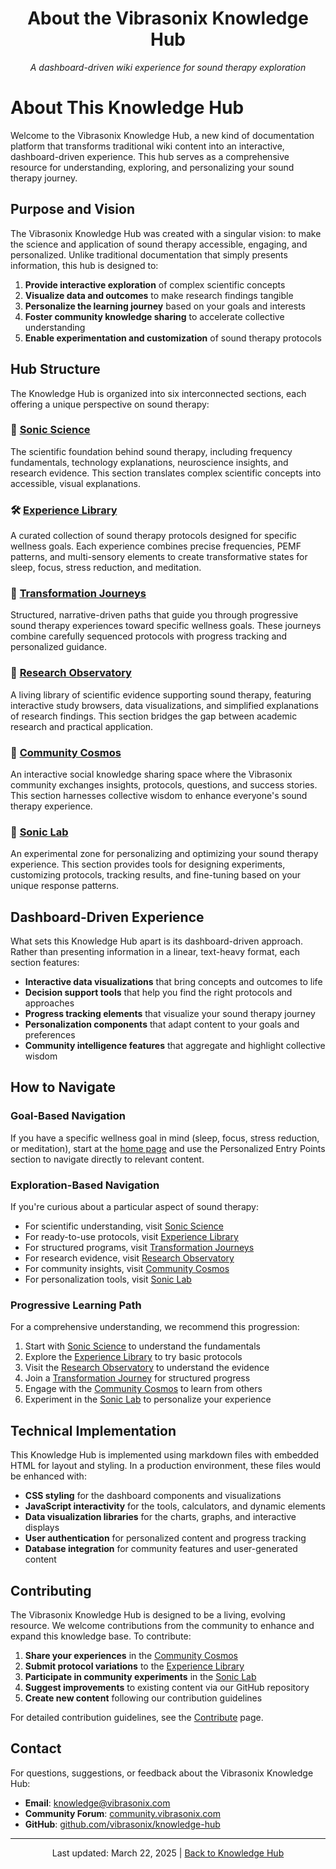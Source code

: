 <div align="center">
  <h1>About the Vibrasonix Knowledge Hub</h1>
  <p><em>A dashboard-driven wiki experience for sound therapy exploration</em></p>
</div>

# About This Knowledge Hub

Welcome to the Vibrasonix Knowledge Hub, a new kind of documentation platform that transforms traditional wiki content into an interactive, dashboard-driven experience. This hub serves as a comprehensive resource for understanding, exploring, and personalizing your sound therapy journey.

## Purpose and Vision

The Vibrasonix Knowledge Hub was created with a singular vision: to make the science and application of sound therapy accessible, engaging, and personalized. Unlike traditional documentation that simply presents information, this hub is designed to:

1. **Provide interactive exploration** of complex scientific concepts
2. **Visualize data and outcomes** to make research findings tangible
3. **Personalize the learning journey** based on your goals and interests
4. **Foster community knowledge sharing** to accelerate collective understanding
5. **Enable experimentation and customization** of sound therapy protocols

## Hub Structure

The Knowledge Hub is organized into six interconnected sections, each offering a unique perspective on sound therapy:

### 🧠 [Sonic Science](sonic-science/index.md)
The scientific foundation behind sound therapy, including frequency fundamentals, technology explanations, neuroscience insights, and research evidence. This section translates complex scientific concepts into accessible, visual explanations.

### 🛠️ [Experience Library](experience-library/index.md)
A curated collection of sound therapy protocols designed for specific wellness goals. Each experience combines precise frequencies, PEMF patterns, and multi-sensory elements to create transformative states for sleep, focus, stress reduction, and meditation.

### 🔮 [Transformation Journeys](transformation-journeys/index.md)
Structured, narrative-driven paths that guide you through progressive sound therapy experiences toward specific wellness goals. These journeys combine carefully sequenced protocols with progress tracking and personalized guidance.

### 🔬 [Research Observatory](research-observatory/index.md)
A living library of scientific evidence supporting sound therapy, featuring interactive study browsers, data visualizations, and simplified explanations of research findings. This section bridges the gap between academic research and practical application.

### 💫 [Community Cosmos](community-cosmos/index.md)
An interactive social knowledge sharing space where the Vibrasonix community exchanges insights, protocols, questions, and success stories. This section harnesses collective wisdom to enhance everyone's sound therapy experience.

### 🧪 [Sonic Lab](sonic-lab/index.md)
An experimental zone for personalizing and optimizing your sound therapy experience. This section provides tools for designing experiments, customizing protocols, tracking results, and fine-tuning based on your unique response patterns.

## Dashboard-Driven Experience

What sets this Knowledge Hub apart is its dashboard-driven approach. Rather than presenting information in a linear, text-heavy format, each section features:

- **Interactive data visualizations** that bring concepts and outcomes to life
- **Decision support tools** that help you find the right protocols and approaches
- **Progress tracking elements** that visualize your sound therapy journey
- **Personalization components** that adapt content to your goals and preferences
- **Community intelligence features** that aggregate and highlight collective wisdom

## How to Navigate

### Goal-Based Navigation
If you have a specific wellness goal in mind (sleep, focus, stress reduction, or meditation), start at the [home page](index.md) and use the Personalized Entry Points section to navigate directly to relevant content.

### Exploration-Based Navigation
If you're curious about a particular aspect of sound therapy:
- For scientific understanding, visit [Sonic Science](sonic-science/index.md)
- For ready-to-use protocols, visit [Experience Library](experience-library/index.md)
- For structured programs, visit [Transformation Journeys](transformation-journeys/index.md)
- For research evidence, visit [Research Observatory](research-observatory/index.md)
- For community insights, visit [Community Cosmos](community-cosmos/index.md)
- For personalization tools, visit [Sonic Lab](sonic-lab/index.md)

### Progressive Learning Path
For a comprehensive understanding, we recommend this progression:
1. Start with [Sonic Science](sonic-science/index.md) to understand the fundamentals
2. Explore the [Experience Library](experience-library/index.md) to try basic protocols
3. Visit the [Research Observatory](research-observatory/index.md) to understand the evidence
4. Join a [Transformation Journey](transformation-journeys/index.md) for structured progress
5. Engage with the [Community Cosmos](community-cosmos/index.md) to learn from others
6. Experiment in the [Sonic Lab](sonic-lab/index.md) to personalize your experience

## Technical Implementation

This Knowledge Hub is implemented using markdown files with embedded HTML for layout and styling. In a production environment, these files would be enhanced with:

- **CSS styling** for the dashboard components and visualizations
- **JavaScript interactivity** for the tools, calculators, and dynamic elements
- **Data visualization libraries** for the charts, graphs, and interactive displays
- **User authentication** for personalized content and progress tracking
- **Database integration** for community features and user-generated content

## Contributing

The Vibrasonix Knowledge Hub is designed to be a living, evolving resource. We welcome contributions from the community to enhance and expand this knowledge base. To contribute:

1. **Share your experiences** in the [Community Cosmos](community-cosmos/index.md)
2. **Submit protocol variations** to the [Experience Library](experience-library/index.md)
3. **Participate in community experiments** in the [Sonic Lab](sonic-lab/index.md)
4. **Suggest improvements** to existing content via our GitHub repository
5. **Create new content** following our contribution guidelines

For detailed contribution guidelines, see the [Contribute](contribute.md) page.

## Contact

For questions, suggestions, or feedback about the Vibrasonix Knowledge Hub:

- **Email**: knowledge@vibrasonix.com
- **Community Forum**: [community.vibrasonix.com](https://community.vibrasonix.com)
- **GitHub**: [github.com/vibrasonix/knowledge-hub](https://github.com/vibrasonix/knowledge-hub)

---

<div align="center">
  <p>Last updated: March 22, 2025 | <a href="index.md">Back to Knowledge Hub</a></p>
</div>
